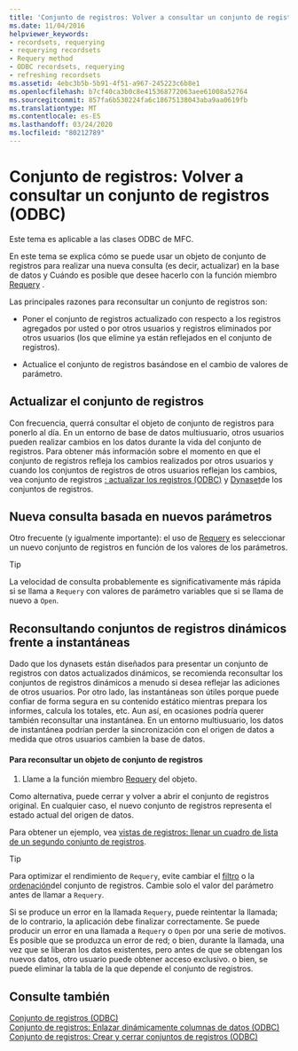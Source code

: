 ```yaml
---
title: 'Conjunto de registros: Volver a consultar un conjunto de registros (ODBC)'
ms.date: 11/04/2016
helpviewer_keywords:
- recordsets, requerying
- requerying recordsets
- Requery method
- ODBC recordsets, requerying
- refreshing recordsets
ms.assetid: 4ebc3b5b-5b91-4f51-a967-245223c6b8e1
ms.openlocfilehash: b7cf40ca3b0c8e415368772063aee61008a52764
ms.sourcegitcommit: 857fa6b530224fa6c18675138043aba9aa0619fb
ms.translationtype: MT
ms.contentlocale: es-ES
ms.lasthandoff: 03/24/2020
ms.locfileid: "80212789"
---
```

# <a name="recordset-requerying-a-recordset-odbc"></a>Conjunto de registros: Volver a consultar un conjunto de registros (ODBC)

Este tema es aplicable a las clases ODBC de MFC.

En este tema se explica cómo se puede usar un objeto de conjunto de registros para realizar una nueva consulta (es decir, actualizar) en la base de datos y Cuándo es posible que desee hacerlo con la función miembro [Requery](../../mfc/reference/crecordset-class.md#requery) .

Las principales razones para reconsultar un conjunto de registros son:

- Poner el conjunto de registros actualizado con respecto a los registros agregados por usted o por otros usuarios y registros eliminados por otros usuarios (los que elimine ya están reflejados en el conjunto de registros).

- Actualice el conjunto de registros basándose en el cambio de valores de parámetro.

##  <a name="bringing-the-recordset-up-to-date"></a><a name="_core_bringing_the_recordset_up_to_date"></a>Actualizar el conjunto de registros

Con frecuencia, querrá consultar el objeto de conjunto de registros para ponerlo al día. En un entorno de base de datos multiusuario, otros usuarios pueden realizar cambios en los datos durante la vida del conjunto de registros. Para obtener más información sobre el momento en que el conjunto de registros refleja los cambios realizados por otros usuarios y cuando los conjuntos de registros de otros usuarios reflejan los cambios, vea conjunto de registros [: actualizar los registros (ODBC)](../../data/odbc/recordset-how-recordsets-update-records-odbc.md) y [Dynaset](../../data/odbc/dynaset.md)de los conjuntos de registros.

##  <a name="requerying-based-on-new-parameters"></a><a name="_core_requerying_based_on_new_parameters"></a>Nueva consulta basada en nuevos parámetros

Otro frecuente (y igualmente importante): el uso de [Requery](../../mfc/reference/crecordset-class.md#requery) es seleccionar un nuevo conjunto de registros en función de los valores de los parámetros.

> [!TIP]
>  La velocidad de consulta probablemente es significativamente más rápida si se llama a `Requery` con valores de parámetro variables que si se llama de nuevo a `Open`.

##  <a name="requerying-dynasets-vs-snapshots"></a><a name="_core_requerying_dynasets_vs.._snapshots"></a>Reconsultando conjuntos de registros dinámicos frente a instantáneas

Dado que los dynasets están diseñados para presentar un conjunto de registros con datos actualizados dinámicos, se recomienda reconsultar los conjuntos de registros dinámicos a menudo si desea reflejar las adiciones de otros usuarios. Por otro lado, las instantáneas son útiles porque puede confiar de forma segura en su contenido estático mientras prepara los informes, calcula los totales, etc. Aun así, en ocasiones podría querer también reconsultar una instantánea. En un entorno multiusuario, los datos de instantánea podrían perder la sincronización con el origen de datos a medida que otros usuarios cambien la base de datos.

#### <a name="to-requery-a-recordset-object"></a>Para reconsultar un objeto de conjunto de registros

1. Llame a la función miembro [Requery](../../mfc/reference/crecordset-class.md#requery) del objeto.

Como alternativa, puede cerrar y volver a abrir el conjunto de registros original. En cualquier caso, el nuevo conjunto de registros representa el estado actual del origen de datos.

Para obtener un ejemplo, vea [vistas de registros: llenar un cuadro de lista de un segundo conjunto de registros](../../data/filling-a-list-box-from-a-second-recordset-mfc-data-access.md).

> [!TIP]
>  Para optimizar el rendimiento de `Requery`, evite cambiar el [filtro](../../data/odbc/recordset-filtering-records-odbc.md) o la [ordenación](../../data/odbc/recordset-sorting-records-odbc.md)del conjunto de registros. Cambie solo el valor del parámetro antes de llamar a `Requery`.

Si se produce un error en la llamada `Requery`, puede reintentar la llamada; de lo contrario, la aplicación debe finalizar correctamente. Se puede producir un error en una llamada a `Requery` o `Open` por una serie de motivos. Es posible que se produzca un error de red; o bien, durante la llamada, una vez que se liberan los datos existentes, pero antes de que se obtengan los nuevos datos, otro usuario puede obtener acceso exclusivo. o bien, se puede eliminar la tabla de la que depende el conjunto de registros.

## <a name="see-also"></a>Consulte también

[Conjunto de registros (ODBC)](../../data/odbc/recordset-odbc.md)<br/>
[Conjunto de registros: Enlazar dinámicamente columnas de datos (ODBC)](../../data/odbc/recordset-dynamically-binding-data-columns-odbc.md)<br/>
[Conjunto de registros: Crear y cerrar conjuntos de registros (ODBC)](../../data/odbc/recordset-creating-and-closing-recordsets-odbc.md)
